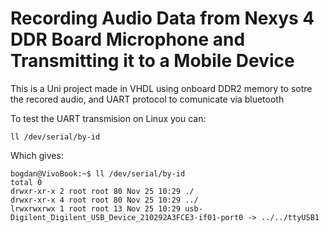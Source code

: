 # Recording Audio Data from Nexys 4 DDR Board Microphone and Transmitting it to a Mobile Device

This is a Uni project made in VHDL using onboard DDR2 memory to sotre the recored audio, and UART protocol to comunicate via bluetooth

To test the UART transmision on Linux you can:

`ll /dev/serial/by-id`

Which gives:

```
bogdan@VivoBook:~$ ll /dev/serial/by-id
total 0
drwxr-xr-x 2 root root 80 Nov 25 10:29 ./
drwxr-xr-x 4 root root 80 Nov 25 10:29 ../
lrwxrwxrwx 1 root root 13 Nov 25 10:29 usb-Digilent_Digilent_USB_Device_210292A3FCE3-if01-port0 -> ../../ttyUSB1
```
